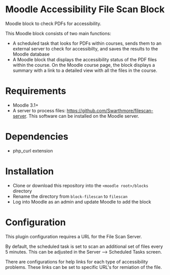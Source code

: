# Moodle Accessibility File Scan Block
Moodle block to check PDFs for accessibility.  

This Moodle block consists of two main functions: 
* A scheduled task that looks for PDFs within courses, sends them to an external server to check for accessibilty, and saves the results to the Moodle database
* A Moodle block that displays the accessibility status of the PDF files within the course.  On the Moodle course page, the block displays a summary with a link to a detailed view with all the files in the course. 

# Requirements
* Moodle 3.1+
* A server to process files: https://github.com/Swarthmore/filescan-server.  This software can be installed on the Moodle server.

# Dependencies
* php_curl extension

# Installation
* Clone or download this repository into the `<moodle root>/blocks` directory
* Rename the directory from `block-filescan` to `filescan`
* Log into Moodle as an admin and update Moodle to add the block

# Configuration
This plugin configuration requires a URL for the File Scan Server.  

By default, the scheduled task is set to scan an additional set of files every 5 minutes.  This can be adjusted in the Server --> Scheduled Tasks screen.  

There are configurations for help links for each type of accessibility problems.  These links can be set to specific URL's for remiation of the file.

